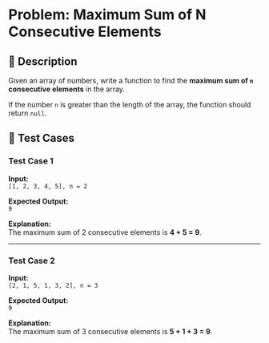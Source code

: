 # Problem: Maximum Sum of N Consecutive Elements

## 📝 Description

Given an array of numbers, write a function to find the **maximum sum of `n` consecutive elements** in the array.

If the number `n` is greater than the length of the array, the function should return `null`.

## 🧪 Test Cases

### Test Case 1
**Input:**  
`[1, 2, 3, 4, 5], n = 2`  

**Expected Output:**  
`9`  

**Explanation:**  
The maximum sum of 2 consecutive elements is **4 + 5 = 9**.

---

### Test Case 2
**Input:**  
`[2, 1, 5, 1, 3, 2], n = 3`  

**Expected Output:**  
`9`  

**Explanation:**  
The maximum sum of 3 consecutive elements is **5 + 1 + 3 = 9**.
